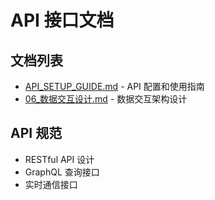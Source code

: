 # API 接口文档

## 文档列表

- [API_SETUP_GUIDE.md](API_SETUP_GUIDE.md) - API 配置和使用指南
- [06_数据交互设计.md](06_数据交互设计.md) - 数据交互架构设计

## API 规范

- RESTful API 设计
- GraphQL 查询接口
- 实时通信接口


